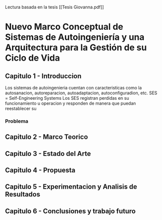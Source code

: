 Lectura basada en la tesis [[Tesis Giovanna.pdf]]
# Nuevo Marco Conceptual de Sistemas de Autoingeniería y una Arquitectura para la Gestión de su Ciclo de Vida
## Capitulo 1 - Introduccion
Los sistemas de autoingenieria cuentan con caracteristicas como la autosanacion, autoreparacion, autoadaptacion, autoconfiguradion, etc. SES = Self-Engineering Systems
Los SES registran perdidas en su funcionamiento u operacion y responden de manera que puedan reestablecer su
### Problema

## Capitulo 2 - Marco Teorico
## Capitulo 3 - Estado del Arte
## Capitulo 4 - Propuesta
## Capitulo 5 - Experimentacion y Analisis de Resultados
## Capitulo 6 - Conclusiones y trabajo futuro
